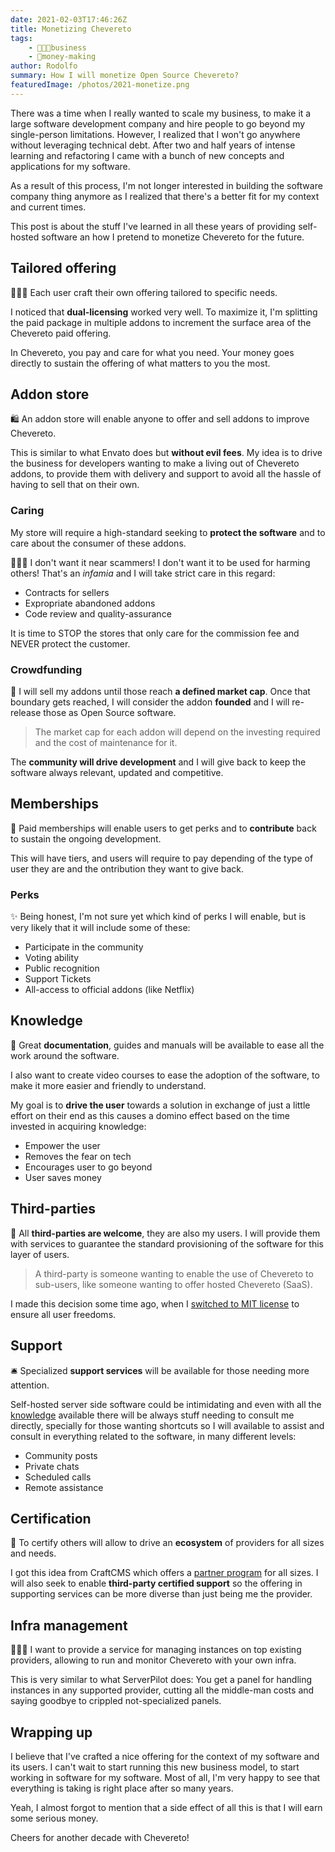 ```yaml
---
date: 2021-02-03T17:46:26Z
title: Monetizing Chevereto
tags:
    - 👨🏾‍💼business
    - 🤑money-making
author: Rodolfo
summary: How I will monetize Open Source Chevereto?
featuredImage: /photos/2021-monetize.png
---
```


There was a time when I really wanted to scale my business, to make it a large software development company and hire people to go beyond my single-person limitations. However, I realized that I won't go anywhere without leveraging technical debt. After two and half years of intense learning and refactoring I came with a bunch of new concepts and applications for my software.

As a result of this process, I'm not longer interested in building the software company thing anymore as I realized that there's a better fit for my context and current times.

This post is about the stuff I've learned in all these years of providing self-hosted software an how I pretend to monetize Chevereto for the future.

## Tailored offering

👨🏾‍🏭 Each user craft their own offering tailored to specific needs.

I noticed that **dual-licensing** worked very well. To maximize it, I'm splitting the paid package in multiple addons to increment the surface area of the Chevereto paid offering.

In Chevereto, you pay and care for what you need. Your money goes directly to sustain the offering of what matters to you the most.

## Addon store

🛍 An addon store will enable anyone to offer and sell addons to improve Chevereto.

This is similar to what Envato does but **without evil fees**. My idea is to drive the business for developers wanting to make a living out of Chevereto addons, to provide them with delivery and support to avoid all the hassle of having to sell that on their own.

### Caring

My store will require a high-standard seeking to **protect the software** and to care about the consumer of these addons.

👨🏾‍⚖ I don't want it near scammers! I don't want it to be used for harming others! That's an _infamia_ and I will take strict care in this regard:

- Contracts for sellers
- Expropriate abandoned addons
- Code review and quality-assurance

It is time to STOP the stores that only care for the commission fee and NEVER protect the customer.

### Crowdfunding

🤯 I will sell my addons until those reach **a defined market cap**. Once that boundary gets reached, I will consider the addon **founded** and I will re-release those as Open Source software.

> The market cap for each addon will depend on the investing required and the cost of maintenance for it.

The **community will drive development** and I will give back to keep the software always relevant, updated and competitive.

## Memberships

🎠 Paid memberships will enable users to get perks and to **contribute** back to sustain the ongoing development.

This will have tiers, and users will require to pay depending of the type of user they are and the ontribution they want to give back.

### Perks

✨ Being honest, I'm not sure yet which kind of perks I will enable, but is very likely that it will include some of these:

- Participate in the community
- Voting ability
- Public recognition
- Support Tickets
- All-access to official addons (like Netflix)

## Knowledge

📖 Great **documentation**, guides and manuals will be available to ease all the work around the software.

I also want to create video courses to ease the adoption of the software, to make it more easier and friendly to understand.

My goal is to **drive the user** towards a solution in exchange of just a little effort on their end as this causes a domino effect based on the time invested in acquiring knowledge:

- Empower the user
- Removes the fear on tech
- Encourages user to go beyond
- User saves money

## Third-parties

🥳 All **third-parties are welcome**, they are also my users. I will provide them with services to guarantee the standard provisioning of the software for this layer of users.

> A third-party is someone wanting to enable the use of Chevereto to sub-users, like someone wanting to offer hosted Chevereto (SaaS).

I made this decision some time ago, when I [switched to MIT license](https://github.com/Chevereto/Chevereto-Free/commit/bdb6dfe9f6a4709b1494c73d324fd04ccabe3595) to ensure all user freedoms.

## Support

🛎️ Specialized **support services** will be available for those needing more attention.

Self-hosted server side software could be intimidating and even with all the [knowledge](#knowledge) available there will be always stuff needing to consult me directly, specially for those wanting shortcuts so I will available to assist and consult in everything related to the software, in many different levels:

- Community posts
- Private chats
- Scheduled calls
- Remote assistance

## Certification

🏅 To certify others will allow to drive an **ecosystem** of providers for all sizes and needs.

I got this idea from CraftCMS which offers a [partner program](https://craftcms.com/partners) for all sizes. I will also seek to enable **third-party certified support** so the offering in supporting services can be more diverse than just being me the provider.

## Infra management

👷🏾‍♂ I want to provide a service for managing instances on top existing providers, allowing to run and monitor Chevereto with your own infra.

This is very similar to what ServerPilot does: You get a panel for handling instances in any supported provider, cutting all the middle-man costs and saying goodbye to crippled not-specialized panels.

## Wrapping up

I believe that I've crafted a nice offering for the context of my software and its users. I can't wait to start running this new business model, to start working in software for my software. Most of all, I'm very happy to see that everything is taking is right place after so many years.

Yeah, I almost forgot to mention that a side effect of all this is that I will earn some serious money.

Cheers for another decade with Chevereto!
